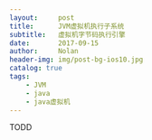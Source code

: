 ```yaml
---
layout:     post
title:      JVM虚拟机执行子系统
subtitle:   虚拟机字节码执行引擎
date:       2017-09-15
author:     Nolan
header-img: img/post-bg-ios10.jpg
catalog: true
tags:
    - JVM
    - java
    - java虚拟机
---
```


TODD


